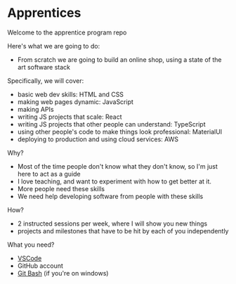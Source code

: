 # Apprentices

Welcome to the apprentice program repo

Here's what we are going to do:
- From scratch we are going to build an online shop, using a state of the art software stack

Specifically, we will cover:
- basic web dev skills: HTML and CSS
- making web pages dynamic: JavaScript
- making APIs
- writing JS projects that scale: React
- writing JS projects that other people can understand: TypeScript
- using other people's code to make things look professional: MaterialUI
- deploying to production and using cloud services: AWS

Why?
- Most of the time people don't know what they don't know, so I'm just here to act as a guide
- I love teaching, and want to experiment with how to get better at it.
- More people need these skills
- We need help developing software from people with these skills

How?
- 2 instructed sessions per week, where I will show you new things
- projects and milestones that have to be hit by each of you independently

What you need?
- [VSCode](https://code.visualstudio.com/download)
- GitHub account
- [Git Bash](https://git-scm.com/downloads) (if you're on windows)
